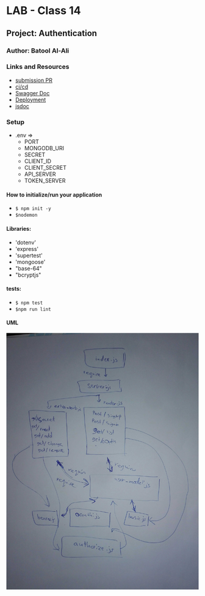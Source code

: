 
# LAB - Class 14

## Project: Authentication

### Author: Batool Al-Ali

### Links and Resources

- [submission PR](https://github.com/batool-alali-401-advanced-javascript/Authentication/pull/15)
- [ci/cd](https://github.com/batool-alali-401-advanced-javascript/Authentication/runs/747741475)
- [Swagger Doc](https://app.swaggerhub.com/apis/batoolalali/auth/0.1)
- [Deployment](https://authentication2020.herokuapp.com/)
- [jsdoc](https://authentication2020.herokuapp.com/docs/)

### Setup
- .env => 
    - PORT
    - MONGODB_URI
    - SECRET
    - CLIENT_ID
    - CLIENT_SECRET
    - API_SERVER
    - TOKEN_SERVER

#### How to initialize/run your application 
- `$ npm init -y`
- `$nodemon`

#### Libraries:
- 'dotenv'
- 'express'
- 'supertest' 
- 'mongoose'
- "base-64"
- "bcryptjs"


#### tests:
- `$ npm test`
- `$npm run lint`


#### UML
![UML Diagram](UML4.jpg)